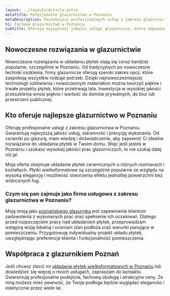 ```yaml
---
layout: ../layouts/Article.astro
metaTitle: Pofesjonalne glazurnictwo w Poznaniu
metaDescription: Poszukujesz profesjonalnych usług z zakresu glazurnictwa? Poznań ma wielu specjalistów, a ja należę do najlepszych. Z zaangażowaniem podchodzę do każdego zlecenia. Oferuję układanie płytek ceramicznych o różnych rozmiarach i kształtach. Nie szukaj dłużej glazurnika w Poznaniu. Znalazłeś najlepszego.
h1: Fachowe glazurnictwo w Poznaniu
subtitle: Oferuję najwyższej jakości usługi glazurnicze, które odpowiadają najnowszym trendom i spełniają oczekiwania najbardziej wymagających klientów.
---
```

## Nowoczesne rozwiązania w glazurnictwie
Nowoczesne rozwiązania w układaniu płytek stają się coraz bardziej popularne, szczególnie w Poznaniu. Od tradycyjnych po nowoczesne techniki oszklenia, firmy glazurnicze oferują szeroki zakres opcji, które zaspokoją wszystkie rodzaje potrzeb. Dzięki najnowocześniejszej technologii szkliwienia i nowoczesnym materiałom można tworzyć piękne i trwałe projekty płytek, które przetrwają lata. Inwestycja w wysokiej jakości przeszklenia wnosi piękno i wartość do domów prywatnych, do biur lub przestrzeni publicznej.

## Kto oferuje najlepsze glazurnictwo w Poznaniu
Oferuję profesjonalne usługi z zakresu glazurnictwa w Poznaniu. Gwarantuję najwyższą jakość usług, staranność i precyzję wykonania. Od ceramiki po glazurę, mam wiedzę i doświadczenie, aby zapewnić Ci idealne rozwiązanie do układania płytek w Twoim domu. Więc jeśli jesteś w Poznaniu i szukasz wysokiej jakości prac glazurniczych, to nie szukaj dalej niż ja!

Moja oferta obejmuje układanie płytek ceramicznych o różnych rozmiarach i kształtach. Płytki wielkoformatowe są szczególnie popularne ze względu na wysoką elegancję i możliwość stworzenia efektu jednolitej powierzchni bez widocznych fug.

### Czym się pan zajmuje jako firma usługowa z zakresu glazurnictwa w Poznaniu?
Moją misją jako [poznańskiego glazurnika](/glazurnik-poznan/) jest zapewnienie klientom zadowolenia z wykonanych prac oraz spełnienie ich oczekiwań. Dlatego przed rozpoczęciem pracy nad układaniem płytek, przeprowadzam wstępną wizję lokalną i oceniam stan podłoża oraz warunki panujące w pomieszczeniu. Przygotowuję indywidualny projekt układu płytek, uwzględniając preferencje klienta i funkcjonalność pomieszczenia.

## Współpraca z glazurnikiem Poznań
Jeśli chcesz zlecić mi [układanie płytek wielkoformatowych w Poznaniu](/montaz-plytek-wielkoformatowych-poznan/) lub dowiedzieć się więcej o moich usługach, zapraszam do kontaktu. Gwarantuję profesjonalne podejście, fachową obsługę i atrakcyjne ceny. Ze mną możesz mieć pewność, że Twoja podłoga będzie wyglądać elegancko i estetycznie przez wiele lat.